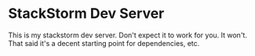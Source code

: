# StackStorm Dev Server
This is my stackstorm dev server. Don't expect it to work for you. It won't.
That said it's a decent starting point for dependencies, etc.
